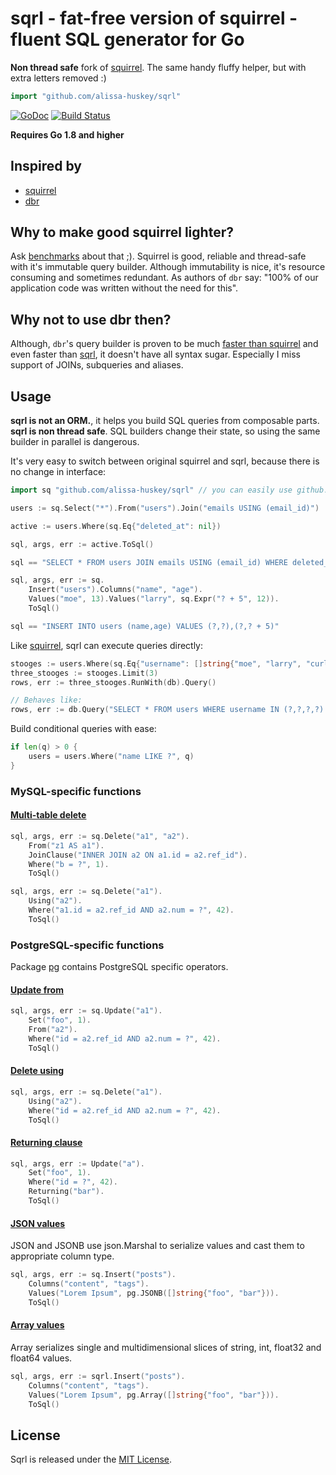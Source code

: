 # sqrl - fat-free version of squirrel - fluent SQL generator for Go

**Non thread safe** fork of [squirrel](http://github.com/lann/squirrel). The same handy fluffy helper, but with extra letters removed :)

```go
import "github.com/alissa-huskey/sqrl"
```

[![GoDoc](https://godoc.org/github.com/alissa-huskey/sqrl?status.svg)](https://godoc.org/github.com/alissa-huskey/sqrl)
[![Build Status](https://travis-ci.org/alissa-huskey/sqrl.svg?branch=master)](https://travis-ci.org/alissa-huskey/sqrl)

**Requires Go 1.8 and higher**

## Inspired by

- [squirrel](https://github.com/lann/squirrel)
- [dbr](https://github.com/gocraft/dbr)

## Why to make good squirrel lighter?

Ask [benchmarks](https://github.com/alissa-huskey/golang-sql-builder-benchmark) about that ;). Squirrel is good, reliable and thread-safe with it's immutable query builder. Although immutability is nice, it's resource consuming and sometimes redundant. As authors of `dbr` say: "100% of our application code was written without the need for this".

## Why not to use dbr then?

Although, `dbr`'s query builder is proven to be much [faster than squirrel](https://github.com/tyler-smith/golang-sql-benchmark) and even faster than [sqrl](https://github.com/alissa-huskey/golang-sql-builder-benchmark), it doesn't have all syntax sugar. Especially I miss support of JOINs, subqueries and aliases.

## Usage

**sqrl is not an ORM.**, it helps you build SQL queries from composable parts.
**sqrl is non thread safe**. SQL builders change their state, so using the same builder in parallel is dangerous.

It's very easy to switch between original squirrel and sqrl, because there is no change in interface:

```go
import sq "github.com/alissa-huskey/sqrl" // you can easily use github.com/lann/squirrel here

users := sq.Select("*").From("users").Join("emails USING (email_id)")

active := users.Where(sq.Eq{"deleted_at": nil})

sql, args, err := active.ToSql()

sql == "SELECT * FROM users JOIN emails USING (email_id) WHERE deleted_at IS NULL"
```

```go
sql, args, err := sq.
    Insert("users").Columns("name", "age").
    Values("moe", 13).Values("larry", sq.Expr("? + 5", 12)).
    ToSql()

sql == "INSERT INTO users (name,age) VALUES (?,?),(?,? + 5)"
```

Like [squirrel](https://github.com/lann/squirrel), sqrl can execute queries directly:

```go
stooges := users.Where(sq.Eq{"username": []string{"moe", "larry", "curly", "shemp"}})
three_stooges := stooges.Limit(3)
rows, err := three_stooges.RunWith(db).Query()

// Behaves like:
rows, err := db.Query("SELECT * FROM users WHERE username IN (?,?,?,?) LIMIT 3", "moe", "larry", "curly", "shemp")
```

Build conditional queries with ease:

```go
if len(q) > 0 {
    users = users.Where("name LIKE ?", q)
}
```

### MySQL-specific functions

#### [Multi-table delete](https://dev.mysql.com/doc/refman/5.7/en/delete.html)

```go
sql, args, err := sq.Delete("a1", "a2").
    From("z1 AS a1").
    JoinClause("INNER JOIN a2 ON a1.id = a2.ref_id").
    Where("b = ?", 1).
    ToSql()
```

```go
sql, args, err := sq.Delete("a1").
    Using("a2").
    Where("a1.id = a2.ref_id AND a2.num = ?", 42).
    ToSql()
```

### PostgreSQL-specific functions

Package [pg](https://godoc.org/github.com/alissa-huskey/sqrl/pg) contains PostgreSQL specific operators.

#### [Update from](https://www.postgresql.org/docs/current/static/sql-update.html)

```go
sql, args, err := sq.Update("a1").
    Set("foo", 1).
    From("a2").
    Where("id = a2.ref_id AND a2.num = ?", 42).
    ToSql()
```

#### [Delete using](https://www.postgresql.org/docs/current/static/sql-delete.html)
```go
sql, args, err := sq.Delete("a1").
    Using("a2").
    Where("id = a2.ref_id AND a2.num = ?", 42).
    ToSql()
```

#### [Returning clause](https://www.postgresql.org/docs/current/static/dml-returning.html)
```go
sql, args, err := Update("a").
    Set("foo", 1).
    Where("id = ?", 42).
    Returning("bar").
    ToSql()
```

#### [JSON values](https://www.postgresql.org/docs/current/static/functions-json.html)

JSON and JSONB use json.Marshal to serialize values and cast them to appropriate column type.

```go
sql, args, err := sq.Insert("posts").
    Columns("content", "tags").
    Values("Lorem Ipsum", pg.JSONB([]string{"foo", "bar"})).
    ToSql()
```

#### [Array values](https://www.postgresql.org/docs/current/static/arrays.html)

Array serializes single and multidimensional slices of string, int, float32 and float64 values.

```go
sql, args, err := sqrl.Insert("posts").
    Columns("content", "tags").
    Values("Lorem Ipsum", pg.Array([]string{"foo", "bar"})).
    ToSql()
```

## License

Sqrl is released under the
[MIT License](http://www.opensource.org/licenses/MIT).

